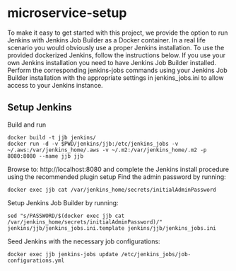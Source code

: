 # microservice-setup

To make it easy to get started with this project, we provide the option to run Jenkins with Jenkins Job Builder as a Docker container. In a real life scenario you would obviously use a proper Jenkins installation. To use the provided dockerized Jenkins, follow the instructions below. If you use your own Jenkins installation you need to have Jenkins Job Builder installed. Perform the corresponding jenkins-jobs commands using your Jenkins Job Builder installation with the appropriate settings in jenkins_jobs.ini to allow access to your Jenkins instance.

## Setup Jenkins
Build and run
```
docker build -t jjb jenkins/
docker run -d -v $PWD/jenkins/jjb:/etc/jenkins_jobs -v ~/.aws:/var/jenkins_home/.aws -v ~/.m2:/var/jenkins_home/.m2 -p 8080:8080 --name jjb jjb
```

Browse to: http://localhost:8080 and complete the Jenkins install procedure using the recommended plugin setup
Find the admin password by running:
```
docker exec jjb cat /var/jenkins_home/secrets/initialAdminPassword
```

Setup Jenkins Job Builder by running:
```
sed "s/PASSWORD/$(docker exec jjb cat /var/jenkins_home/secrets/initialAdminPassword)/" jenkins/jjb/jenkins_jobs.ini.template jenkins/jjb/jenkins_jobs.ini
```

Seed Jenkins with the necessary job configurations:
```
docker exec jjb jenkins-jobs update /etc/jenkins_jobs/job-configurations.yml
```
